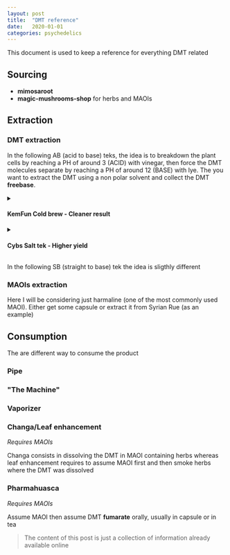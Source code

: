 ```yaml
---
layout: post
title:  "DMT reference"
date:   2020-01-01
categories: psychedelics
---
```


This document is used to keep a reference for everything DMT related

## Sourcing

- **mimosaroot**
- **magic-mushrooms-shop** for herbs and MAOIs

## Extraction

### DMT extraction

In the following AB (acid to base) teks, the idea is to breakdown the plant cells by reaching a PH of around 3 (ACID) with vinegar, then force the DMT molecules separate by reaching a PH of around 12 (BASE) with lye. The you want to extract the DMT using a non polar solvent and collect the DMT **freebase**.

<details>
 <summary><h4>KemFun Cold brew - Cleaner result</h4></summary>

Originally posted on [KemFunDMT](https://www.reddit.com/r/KemfunDMT/comments/fk9dmz/kemfun_cold_brew_extraction/), thanks to the master [KemFun](https://www.reddit.com/user/KemFun/)

#### Things you need:

    Large Stainless-Steel pot
    Powdered bark of your choice
    2 x 1qt Mason jars with lids or equivalent glassware
    Kosher Salt
    Lye
    5% White Vinegar
    Naphtha
    Distilled or at least filtered water
    A strainer to strain your bark*
    Pipette
    Glass precip dish or jar
    Glass or Wood Stir Sticks

*I use a coarse stainless steel filter to catch the majority of the particles, then landscaping fabric to filter the resulting liquid. You can filter as much or as little as you want, but the less floaters you have the better. I recommend using a Buchner funnel if you plan on filtering it until clear.

#### Preparation

1. Powder your bark is with a blender with some water
2. Put your bark in a large stainless-steel pot.
3. For every 100g of bark add:
    - ½ gallon (2L) of water,
    - ¼ cup (75g) of Kosher Salt
    - ¼ cup (60ml) white vinegar
4. Bring this to a boil. This doesn’t smell great so keep that in mind.
5. Boil the mixture until the liquid has been reduced by half. Remove from heat and let it cool.
6. Strain the bark mixture and place the water back into the pot**\***. Continue boiling until the liquid has been reduced to about 2 cups (500ml) per 100g of bark you started with. 
    - **\***Repeat this boiling process with fresh water (and salt + vinegar) until it no longer produces DMT (3-4 more boils). Save this liquid and reduce as before. Store the wet powdered bark in the freezer for later use
7. Once the liquid has been reduced to the desired amount, pour into a 1qt Mason jar and let it cool completely in the fridge.
8. In a second glass Mason Jar (or a 500ml Beaker) measure out 200ml of distilled water. Slowly add 100g of Lye to the water, mixing constantly with a glass or wood stir rod until dissolved.
9. Let the Lye / Water mixture cool down to room temperature, then put into the fridge for about 30-45 minutes with your jar of soup.
10. Remove the jars from the fridge. Pour the Lye / Water into the 1qt jar containing your bark soup.
11. Mix thoroughly and let sit for a few minutes. Warm up the mix if it doesn't separate
12. Measure out 100ml of your chosen solvent
13. Pour the solvent into the soup mix and screw on the lid.
14. Shake the jar for 5-10 minutes, stopping frequently to check for any pressure buildup.
15. Let the contents settle and separate. This can take a few minutes
16. Use a pipette to siphon off the solvent into a collection beaker.
17. Pour this into your evaporation / freeze precipitation dish.
18. Put the lid on the dish and place in the freezer for 12-24 hours. Pour off the remaining solvent and collect your crystals.
19. Repeat steps 12 – 16 until the bark is no longer producing. You can combine pulls or precipitate them individually.

**NOTE** - In step 4-6 you can just use a single boild to perform a partial extraction, otherwise just mix all the 4 boils (4L) and reduce to 500ml.

</details>


<details>
 <summary><h4>Cybs Salt tek - Higher yield</h4></summary>

The most strigthforward tek, easily Cybs' Hybrid ATB 'Salt' tek posted on [DMT-Nexus](https://wiki.dmt-nexus.me/Cybs%27_Hybrid_ATB_%27Salt%27_Tek)

</details>

In the following SB (straight to base) tek the idea is sligthly different

### MAOIs extraction

Here I will be considering just harmaline (one of the most commonly used MAOI). Either get some capsule or extract it from Syrian Rue (as an example)

## Consumption

The are different way to consume the product

### Pipe

### "The Machine"

### Vaporizer

### Changa/Leaf enhancement

*Requires MAOIs*

Changa consists in dissolving the DMT in MAOI containing herbs whereas leaf enhancement requires to assume MAOI first and then smoke herbs where the DMT was dissolved

### Pharmahuasca

*Requires MAOIs*

Assume MAOI then assume DMT **fumarate** orally, usually in capsule or in tea


<blockquote>
<p>The content of this post is just a collection of information already available online</p>
</blockquote>